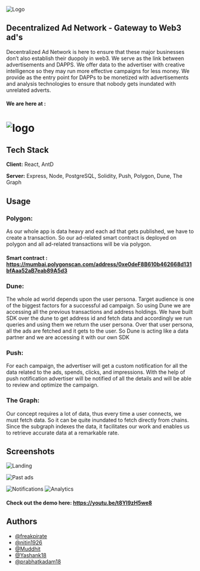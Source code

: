 
![Logo](https://user-images.githubusercontent.com/46098062/205463174-c9375d7d-2652-4d16-8db4-c3c0fd7bae17.png)
## Decentralized Ad Network - Gateway to Web3 ad's

Decentralized Ad Network is here to ensure that these major businesses don’t also establish their duopoly in web3. We serve as the link between advertisements and DAPPS. We offer data to the advertiser with creative intelligence so they may run more effective campaigns for less money. We provide as the entry point for DAPPs to be monetized with advertisements and analysis technologies to ensure that nobody gets inundated with unrelated adverts.

#### We are here at :
# ![logo](https://rocketium.com/images/v2/609213e3d560562f9508621f/resized/1cdbf205-e9d3-4af4-80b8-b9a25bdd2862_1670121253280.png)


## Tech Stack

**Client:** React, AntD

**Server:** Express, Node, PostgreSQL, Solidity, Push, Polygon, Dune, The Graph


## Usage

### Polygon:
As our whole app is data heavy and each ad that gets published, we have to create a transaction. So our ad-related smart contract is deployed on polygon and all ad-related transactions will be via polygon.
#### Smart contract : https://mumbai.polygonscan.com/address/0xe0deF8B610b462668d131bfAaa52aB7eab89A5d3

### Dune:

The whole ad world depends upon the user persona. Target audience is one of the biggest factors for a successful ad campaign. So using Dune we are accessing all the previous transactions and address holdings. We have built SDK over the dune to get address id and fetch data and accordingly we run queries and using them we return the user persona. Over that user persona, all the ads are fetched and it gets to the user. So Dune is acting like a data partner and we are accessing it with our own SDK
### Push:
For each campaign, the advertiser will get a custom notification for all the data related to the ads, spends, clicks, and impressions. With the help of push notification advertiser will be notified of all the details and will be able to review and optimize the campaign.

### The Graph:

Our concept requires a lot of data, thus every time a user connects, we must fetch data. So it can be quite inundated to fetch directly from chains. Since the subgraph indexes the data, it facilitates our work and enables us to retrieve accurate data at a remarkable rate.
## Screenshots

![Landing](https://devfolio.co/_next/image?url=https%3A%2F%2Fassets.devfolio.co%2Fhackathons%2F477fc44df3b94017b8b4bef44fca3cd7%2Fprojects%2Fb42985027e9942e39c8b86f10524ad93%2Fcf1cd0b7-35bf-42b8-a288-1d6d7b5abd2b.png&w=1440&q=75)

![Past ads](https://devfolio.co/_next/image?url=https%3A%2F%2Fassets.devfolio.co%2Fhackathons%2F477fc44df3b94017b8b4bef44fca3cd7%2Fprojects%2Fb42985027e9942e39c8b86f10524ad93%2F8294299a-6908-4d26-8925-aeef16722572.png&w=1440&q=75](https://rocketium.com/images/v2/609213e3d560562f9508621f/resized/50e1110b-080d-456e-9b82-182147da6b26_1670123996313.webp))

![Notifications](https://rocketium.com/images/v2/609213e3d560562f9508621f/resized/74ea77f1-c196-4a2f-bf40-6fef13dd09e5_1670124515716.png)
![Analytics](https://rocketium.com/images/v2/609213e3d560562f9508621f/resized/37dc7016-cd3d-45eb-b0b1-7a91c2f24b0f_1670124715380.png)

#### Check out the demo here: https://youtu.be/t8YI9zH5we8
## Authors

- [@freakpirate](https://www.github.com/FreakPirate)
- [@nitin1926](https://www.github.com/nitin-1926)
- [@Muddhit](https://www.github.com/Mukulbaid63)
- [@Yashank18](https://www.github.com/Yashank18)
- [@prabhatkadam18](https://www.github.com/prabhatkadam18)


